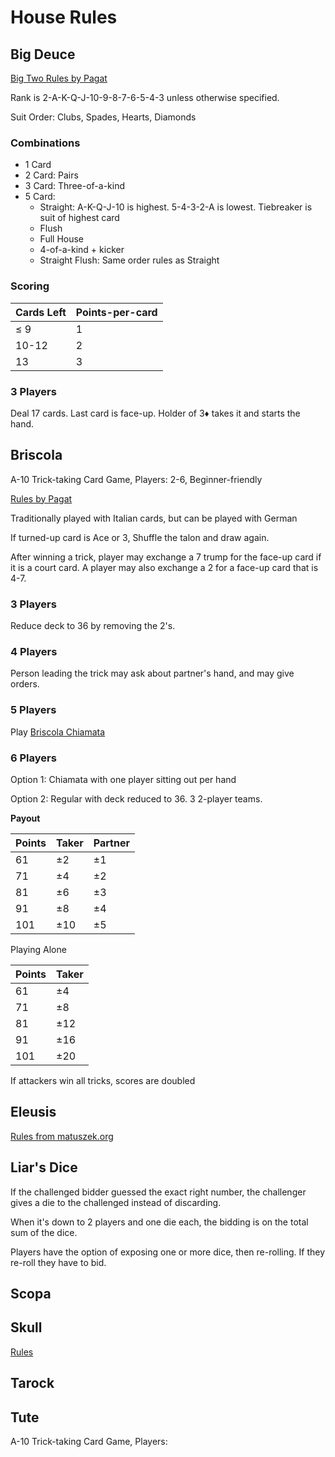# House Rules

## Big Deuce

[Big Two Rules by Pagat](https://www.pagat.com/climbing/bigtwo.html)

Rank is 2-A-K-Q-J-10-9-8-7-6-5-4-3 unless otherwise specified.

Suit Order: Clubs, Spades, Hearts, Diamonds

### Combinations

- 1 Card
- 2 Card: Pairs
- 3 Card: Three-of-a-kind
- 5 Card:
	- Straight: A-K-Q-J-10 is highest. 5-4-3-2-A is lowest. Tiebreaker is suit of highest card
	- Flush
	- Full House
	- 4-of-a-kind + kicker
	- Straight Flush: Same order rules as Straight

### Scoring

| Cards Left | Points-per-card |
|------------|-----------------|
| ≤ 9 | 1 |
| 10-12 | 2 |
| 13 | 3 |

### 3 Players

Deal 17 cards.
Last card is face-up.
Holder of 3♦ takes it and starts the hand.

## Briscola

A-10 Trick-taking Card Game, Players: 2-6, Beginner-friendly

[Rules by Pagat](https://www.pagat.com/aceten/briscola.html)

Traditionally played with Italian cards, but can be played with German

If turned-up card is Ace or 3, Shuffle the talon and draw again.

After winning a trick, player may exchange a 7 trump for the face-up card if it is a court card.
A player may also exchange a 2 for a face-up card that is 4-7.

### 3 Players

Reduce deck to 36 by removing the 2's.

### 4 Players

Person leading the trick may ask about partner's hand, and may give orders.

### 5 Players

Play [Briscola Chiamata](https://www.pagat.com/aceten/briscola_chiamata.html)

### 6 Players

Option 1: Chiamata with one player sitting out per hand

Option 2: Regular with deck reduced to 36. 3 2-player teams.

**Payout**

| Points | Taker | Partner |
|--------|-------|---------|
| 61 | ±2 | ±1 |
| 71 | ±4 | ±2 |
| 81 | ±6 | ±3 |
| 91 | ±8 | ±4 |
| 101 | ±10 | ±5 |

Playing Alone

| Points | Taker |
|--------|-------|
| 61 | ±4 |
| 71 | ±8 |
| 81 | ±12 |
| 91 | ±16 |
| 101 | ±20 |

If attackers win all tricks, scores are doubled
## Eleusis

[Rules from matuszek.org](http://www.matuszek.org/eleusis1.html)

## Liar's Dice

If the challenged bidder guessed the exact right number, the challenger gives a die to the challenged instead of discarding.

When it's down to 2 players and one die each, the bidding is on the total sum of the dice.

Players have the option of exposing one or more dice, then re-rolling.
If they re-roll they have to bid.

## Scopa

## Skull

[Rules](https://cdn.1j1ju.com/medias/eb/1e/99-skull-rulebook.pdf)

## Tarock

## Tute

A-10 Trick-taking Card Game, Players: 

